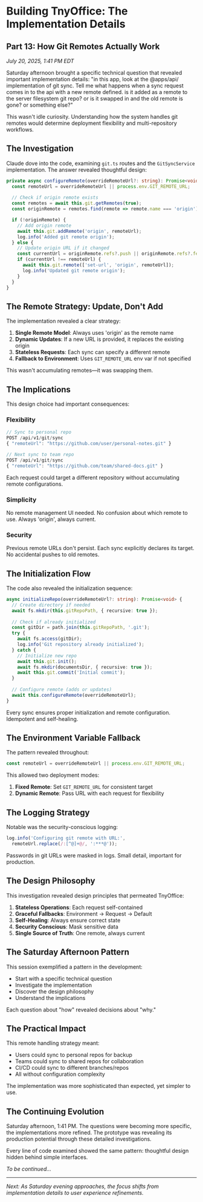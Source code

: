 # Building TnyOffice: The Implementation Details

## Part 13: How Git Remotes Actually Work

*July 20, 2025, 1:41 PM EDT*

Saturday afternoon brought a specific technical question that revealed important implementation details: "in this app, look at the @apps/api/ implementation of git sync. Tell me what happens when a sync request comes in to the api with a new remote defined. is it added as a remote to the server filesystem git repo? or is it swapped in and the old remote is gone? or something else?"

This wasn't idle curiosity. Understanding how the system handles git remotes would determine deployment flexibility and multi-repository workflows.

## The Investigation

Claude dove into the code, examining `git.ts` routes and the `GitSyncService` implementation. The answer revealed thoughtful design:

```typescript
private async configureRemote(overrideRemoteUrl?: string): Promise<void> {
  const remoteUrl = overrideRemoteUrl || process.env.GIT_REMOTE_URL;
  
  // Check if origin remote exists
  const remotes = await this.git.getRemotes(true);
  const originRemote = remotes.find(remote => remote.name === 'origin');

  if (!originRemote) {
    // Add origin remote
    await this.git.addRemote('origin', remoteUrl);
    log.info('Added git remote origin');
  } else {
    // Update origin URL if it changed
    const currentUrl = originRemote.refs?.push || originRemote.refs?.fetch;
    if (currentUrl !== remoteUrl) {
      await this.git.remote(['set-url', 'origin', remoteUrl]);
      log.info('Updated git remote origin');
    }
  }
}
```

## The Remote Strategy: Update, Don't Add

The implementation revealed a clear strategy:

1. **Single Remote Model**: Always uses 'origin' as the remote name
2. **Dynamic Updates**: If a new URL is provided, it replaces the existing origin
3. **Stateless Requests**: Each sync can specify a different remote
4. **Fallback to Environment**: Uses `GIT_REMOTE_URL` env var if not specified

This wasn't accumulating remotes—it was swapping them.

## The Implications

This design choice had important consequences:

### Flexibility
```typescript
// Sync to personal repo
POST /api/v1/git/sync
{ "remoteUrl": "https://github.com/user/personal-notes.git" }

// Next sync to team repo
POST /api/v1/git/sync
{ "remoteUrl": "https://github.com/team/shared-docs.git" }
```

Each request could target a different repository without accumulating remote configurations.

### Simplicity
No remote management UI needed. No confusion about which remote to use. Always 'origin', always current.

### Security
Previous remote URLs don't persist. Each sync explicitly declares its target. No accidental pushes to old remotes.

## The Initialization Flow

The code also revealed the initialization sequence:

```typescript
async initializeRepo(overrideRemoteUrl?: string): Promise<void> {
  // Create directory if needed
  await fs.mkdir(this.gitRepoPath, { recursive: true });
  
  // Check if already initialized
  const gitDir = path.join(this.gitRepoPath, '.git');
  try {
    await fs.access(gitDir);
    log.info('Git repository already initialized');
  } catch {
    // Initialize new repo
    await this.git.init();
    await fs.mkdir(documentsDir, { recursive: true });
    await this.git.commit('Initial commit');
  }
  
  // Configure remote (adds or updates)
  await this.configureRemote(overrideRemoteUrl);
}
```

Every sync ensures proper initialization and remote configuration. Idempotent and self-healing.

## The Environment Variable Fallback

The pattern revealed throughout:
```typescript
const remoteUrl = overrideRemoteUrl || process.env.GIT_REMOTE_URL;
```

This allowed two deployment modes:
1. **Fixed Remote**: Set `GIT_REMOTE_URL` for consistent target
2. **Dynamic Remote**: Pass URL with each request for flexibility

## The Logging Strategy

Notable was the security-conscious logging:
```typescript
log.info('Configuring git remote with URL:', 
  remoteUrl.replace(/:[^@]+@/, ':***@'));
```

Passwords in git URLs were masked in logs. Small detail, important for production.

## The Design Philosophy

This investigation revealed design principles that permeated TnyOffice:

1. **Stateless Operations**: Each request self-contained
2. **Graceful Fallbacks**: Environment → Request → Default
3. **Self-Healing**: Always ensure correct state
4. **Security Conscious**: Mask sensitive data
5. **Single Source of Truth**: One remote, always current

## The Saturday Afternoon Pattern

This session exemplified a pattern in the development:
- Start with a specific technical question
- Investigate the implementation
- Discover the design philosophy
- Understand the implications

Each question about "how" revealed decisions about "why."

## The Practical Impact

This remote handling strategy meant:
- Users could sync to personal repos for backup
- Teams could sync to shared repos for collaboration  
- CI/CD could sync to different branches/repos
- All without configuration complexity

The implementation was more sophisticated than expected, yet simpler to use.

## The Continuing Evolution

Saturday afternoon, 1:41 PM. The questions were becoming more specific, the implementations more refined. The prototype was revealing its production potential through these detailed investigations.

Every line of code examined showed the same pattern: thoughtful design hidden behind simple interfaces.

*To be continued...*

---

*Next: As Saturday evening approaches, the focus shifts from implementation details to user experience refinements.*